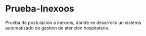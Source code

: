 # Prueba-Inexoos

Prueba de postulacion a inexoos, donde se desarrollo un sistema automatizado de gestion de atencion hospitalaria.

